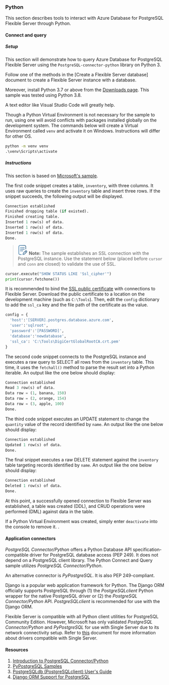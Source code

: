 ### Python

This section describes tools to interact with Azure Database for PostgreSQL Flexible Server through Python.

#### Connect and query

##### Setup

This section will demonstrate how to query Azure Database for PostgreSQL Flexible Server using the `PostgreSQL-connector-python` library on Python 3.

Follow one of the methods in the [Create a Flexible Server database] document to create a Flexible Server instance with a database.

Moreover, install Python 3.7 or above from the [Downloads page](https://www.python.org/downloads/). This sample was tested using Python 3.8.

A text editor like Visual Studio Code will greatly help.

Though a Python Virtual Environment is not necessary for the sample to run, using one will avoid conflicts with packages installed globally on the development system. The commands below will create a Virtual Environment called `venv` and activate it on Windows. Instructions will differ for other OS.

```cmd
python -m venv venv
.\venv\Scripts\activate
```

##### Instructions

This section is based on [Microsoft's sample](https://learn.microsoft.com/azure/postgresql/flexible-server/flexible-server/connect-python).

The first code snippet creates a table, `inventory`, with three columns. It uses raw queries to create the `inventory` table and insert three rows. If the snippet succeeds, the following output will be displayed.

```python
Connection established
Finished dropping table (if existed).
Finished creating table.
Inserted 1 row(s) of data.
Inserted 1 row(s) of data.
Inserted 1 row(s) of data.
Done.
```

>![Note icon](media/note.png "Note") **Note:** The sample establishes an SSL connection with the PostgreSQL instance. Use the statement below (placed before `cursor` and `conn` are closed) to validate the use of SSL.

```python
cursor.execute("SHOW STATUS LIKE 'Ssl_cipher'")
print(cursor.fetchone())
```

It is recommended to bind the [SSL public certificate](https://dl.cacerts.digicert.com/DigiCertGlobalRootCA.crt.pem) with connections to Flexible Server. Download the public certificate to a location on the development machine (such as `C:\Tools`). Then, edit the `config` dictionary to add the `ssl_ca` key and the file path of the certificate as the value.

```python
config = {
  'host':'[SERVER].postgres.database.azure.com',
  'user':'sqlroot',
  'password':'[PASSWORD]',
  'database':'newdatabase',
  'ssl_ca': 'C:\Tools\DigiCertGlobalRootCA.crt.pem'
}
```

The second code snippet connects to the PostgreSQL instance and executes a raw query to SELECT all rows from the `inventory` table. This time, it uses the `fetchall()` method to parse the result set into a Python iterable. An output like the one below should display:

```python
Connection established
Read 3 row(s) of data.
Data row = (1, banana, 150)
Data row = (2, orange, 154)
Data row = (3, apple, 100)
Done.
```

The third code snippet executes an UPDATE statement to change the `quantity` value of the record identified by `name`. An output like the one below should display:

```python
Connection established
Updated 1 row(s) of data.
Done.
```

The final snippet executes a raw DELETE statement against the `inventory` table targeting records identified by `name`. An output like the one below should display:

```python
Connection established
Deleted 1 row(s) of data.
Done.
```

At this point, a successfully opened connection to Flexible Server was established, a table was created (DDL), and CRUD operations were performed (DML) against data in the table.

If a Python Virtual Environment was created, simply enter `deactivate` into the console to remove it.
.

#### Application connectors

*PostgreSQL Connector/Python* offers a Python Database API specification-compatible driver for PostgreSQL database access (PEP 249). It does not depend on a PostgreSQL client library. The Python Connect and Query sample utilizes *PostgreSQL Connector/Python*.

An alternative connector is *PyPostgreSQL*. It is also PEP 249-compliant.

Django is a popular web application framework for Python. The Django ORM officially supports PostgreSQL through (1) the *PostgreSQLclient* Python wrapper for the native PostgreSQL driver or (2) the *PostgreSQL Connector/Python* API. *PostgreSQLclient* is recommended for use with the Django ORM.

Flexible Server is compatible with all Python client utilities for PostgreSQL Community Edition. However, Microsoft has only validated *PostgreSQL Connector/Python* and *PyPostgreSQL* for use with Single Server due to its network connectivity setup. Refer to [this](https://learn.microsoft.com/azure/postgresql/flexible-server/concepts-compatibility) document for more information about drivers compatible with Single Server.

#### Resources

1. [Introduction to PostgreSQL Connector/Python](https://dev.PostgreSQL.com/doc/connector-python/en/connector-python-introduction.html)
2. [PyPostgreSQL Samples](https://pyPostgreSQL.readthedocs.io/en/latest/user/examples.html)
3. [PostgreSQLdb (PostgreSQLclient) User's Guide](https://PostgreSQLclient.readthedocs.io/user_guide.html#PostgreSQLdb)
4. [Django ORM Support for PostgreSQL](https://docs.djangoproject.com/en/3.2/ref/databases/#PostgreSQL-notes)
